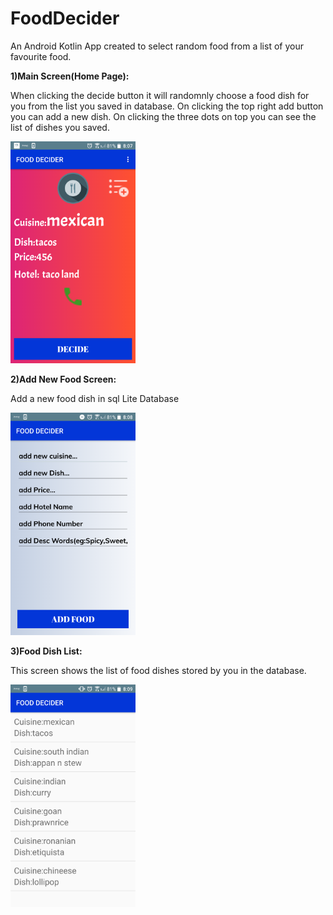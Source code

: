 # FoodDecider
An Android Kotlin App created to select random food from a list of your favourite food.

<b>1)Main Screen(Home Page):</b>

When clicking the decide button it will randomnly choose a food dish for you from the list you saved in database.
On clicking the top right add button you can add a new dish.
On clicking the three dots on top you can see the list of dishes you saved.

<img width="200" src="https://github.com/devsarahgeo/FoodDecider/blob/master/images/img1.png"/>


<b>2)Add New Food Screen:</b>

Add a new food dish in sql Lite Database

<img width="200" src= "https://github.com/devsarahgeo/FoodDecider/blob/master/images/img2.png"/>

<b>3)Food Dish List:</b>

This screen shows the list of food dishes stored by you in the database.

<img width="200" src="https://github.com/devsarahgeo/FoodDecider/blob/master/images/img3.png"/>
